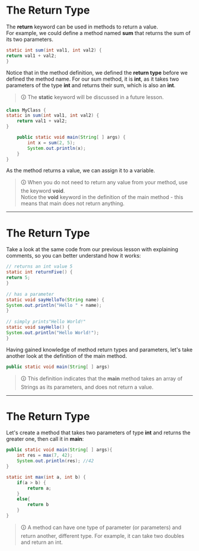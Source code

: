 # The Return Type  
The **return** keyword can be used in methods to return a value.  
For example, we could define a method named **sum** that returns the sum of its two parameters.

```java
static int sum(int val1, int val2) {  
return val1 + val2;  
}
```

Notice that in the method definition, we defined the **return type** before we defined the method name. For our sum method, it is **int**, as it takes two parameters of the type **int** and returns their sum, which is also an **int**.

>🛈 The **static** keyword will be discussed in a future lesson.

```java
class MyClass {
static in sum(int val1, int val2) {
	return val1 + val2;
}

	public static void main(String[ ] args) {
		int x = sum(2, 5);
		System.out.println(x);
	}
}
```

As the method returns a value, we can assign it to a variable.

>🛈 When you do not need to return any value from your method, use the keyword **void**.  
Notice the **void** keyword in the definition of the main method - this means that main does not return anything.

---

# The Return Type
Take a look at the same code from our previous lesson with explaining comments, so you can better understand how it works:

```java
// returns an int value 5 
static int returnFive() {  
return 5;  
}  
  
// has a parameter
static void sayHelloTo(String name) {  
System.out.println("Hello " + name);  
}  
  
// simply prints"Hello World!"
static void sayHello() {  
System.out.println("Hello World!");  
}
```

Having gained knowledge of method return types and parameters, let's take another look at the definition of the main method.

```java
public static void main(String[ ] args)
```

>🛈 This definition indicates that the **main** method takes an array of Strings as its parameters, and does not return a value.

---

# The Return Type  
Let's create a method that takes two parameters of type **int** and returns the greater one, then call it in **main**:

```java
public static void main(String[ ] args){
	int res = max(7, 42);
	System.out.println(res); //42
}

static int max(int a, int b) {
	if(a > b) {
		return a;
	}
	else{
		return b
	}
}
```

>🛈 A method can have one type of parameter (or parameters) and return another, different type. For example, it can take two doubles and return an int.
